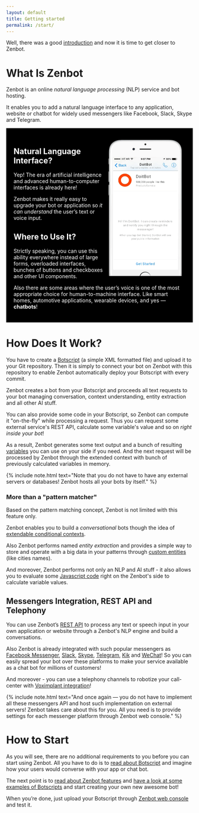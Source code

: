 ```yaml
---
layout: default
title: Getting started
permalink: /start/
---
```


Well, there was a good [introduction](/) and now it is time to get closer to Zenbot.

# What Is Zenbot
Zenbot is an online _natural language processing_ (NLP) service and bot hosting.

It enables you to add a natural language interface to any application, website or chatbot for widely used messengers like Facebook, Slack, Skype and Telegram.

<div style="background-color: #000; padding: 20px; color: #fff; min-height: 400px">
<img src="/img/doit_mockup.gif" width="199" height="368" style="margin: 10px" align="right">

<h2>Natural Language Interface?</h2>
<p>Yep! The era of artificial intelligence and advanced human-to-computer interfaces is already here!</p>
<p>Zenbot makes it really easy to upgrade your bot or application so <i>it can understand</i> the user’s text or voice input.</p>

<h2>Where to Use It?</h2>
<p>Strictly speaking, you can use this ability everywhere instead of large forms, overloaded interfaces, bunches of buttons and checkboxes and other UI components.</p>
<p>Also there are some areas where the user’s voice is one of the most appropriate choice for human-to-machine interface. 
Like smart homes, automotive applications, wearable devices, and yes — <b>chatbots</b>!</p>
</div>

# How Does It Work?
You have to create a [Botscript](/botscript/) (a simple XML formatted file) and upload it to your Git repository.
Then it is simply to connect your bot on Zenbot with this repository to enable Zenbot automatically deploy your Botscript with every commit.

Zenbot creates a bot from your Botscript and proceeds all text requests to your bot managing conversation, context understanding, entity extraction and all other AI stuff.

You can also provide some code in your Botscript, so Zenbot can compute it "on-the-fly" while processing a request.
Thus you can request some external service\'s REST API, calculate some variable\'s value and so on _right inside your bot_!

As a result, Zenbot generates some text output and a bunch of resulting [variables](/vars/variables/) you can use on your side if you need.
And the next request will be processed by Zenbot through the extended context with bunch of previously calculated variables in memory.

{% include note.html text="Note that you do not have to have any external servers or databases! Zenbot hosts all your bots by itself." %}

### More than a "pattern matcher"
Based on the pattern matching concept, Zenbot is not limited with this feature only.

Zenbot enables you to build a _conversational_ bots though the idea of [extendable conditional contexts](/botscript/conversations/).

Also Zenbot performs named _entity extraction_ and provides a simple way to store and operate with a big data in your patterns through [custom entities](/pattern/entities/) (like cities names).

And moreover, Zenbot performs not only an NLP and AI stuff - it also allows you to evaluate some [Javascript code](/vars/javascript/) right on the Zenbot\'s side to calculate variable values.

## Messengers Integration, REST API and Telephony
You can use Zenbot’s [REST API](/rest/) to process any text or speech input in your own application or website through a Zenbot\'s NLP engine and build a conversations.

Also Zenbot is already integrated with such popular messengers as [Facebook Messenger](/messengers/facebook/), [Slack](/messengers/slack/), [Skype](/messengers/skype/), [Telegram](/messengers/telegram/), [Kik](/messengers/kik/) and [WeChat](/messengers/wechat/)!
So you can easily spread your bot over these platforms to make your service available as a chat bot for millions of customers!

And moreover - you can use a telephony channels to robotize your call-center with [Voximplant integration](/telephony/voximplant/)!

{% include note.html text="And once again — you do not have to implement all these messengers API and host such implementation on external servers! Zenbot takes care about this for you. All you need is to provide settings for each messenger platform through Zenbot web console." %}

# How to Start
As you will see, there are no additional requirements to you before you can start using Zenbot.
All you have to do is to [read about Botscript](/botscript/) and imagine how your users would converse with your app or chat bot.

The next point is to [read about Zenbot features](/features/) and [have a look at some examples of Botscripts](/samples/) and start creating your own new awesome bot!

When you’re done, just upload your Botscript through [Zenbot web console](https://zenbot.org) and test it.